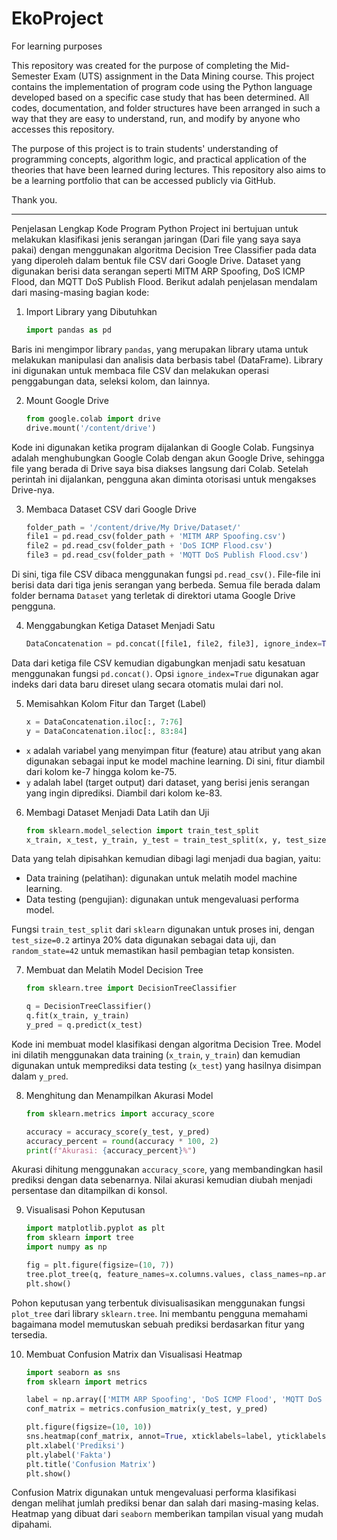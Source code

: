 # EkoProject
For learning purposes

This repository was created for the purpose of completing the Mid-Semester Exam (UTS) assignment in the Data Mining course. This project contains the implementation of program code using the Python language developed based on a specific case study that has been determined. All codes, documentation, and folder structures have been arranged in such a way that they are easy to understand, run, and modify by anyone who accesses this repository.

The purpose of this project is to train students' understanding of programming concepts, algorithm logic, and practical application of the theories that have been learned during lectures. This repository also aims to be a learning portfolio that can be accessed publicly via GitHub.

Thank you.

------------------------------------------------------------------------------------------------------------------------------------
Penjelasan Lengkap Kode Program Python
Project ini bertujuan untuk melakukan klasifikasi jenis serangan jaringan (Dari file yang saya saya pakai) dengan menggunakan algoritma Decision Tree Classifier pada data yang diperoleh dalam bentuk file CSV dari Google Drive. Dataset yang digunakan berisi data serangan seperti MITM ARP Spoofing, DoS ICMP Flood, dan MQTT DoS Publish Flood. Berikut adalah penjelasan mendalam dari masing-masing bagian kode:

1. Import Library yang Dibutuhkan
   ```python
   import pandas as pd
Baris ini mengimpor library ```pandas```, yang merupakan library utama untuk melakukan manipulasi dan analisis data berbasis tabel (DataFrame). Library ini digunakan untuk membaca file CSV dan melakukan operasi penggabungan data, seleksi kolom, dan lainnya.

2. Mount Google Drive
   ```python
   from google.colab import drive
   drive.mount('/content/drive')
Kode ini digunakan ketika program dijalankan di Google Colab. Fungsinya adalah menghubungkan Google Colab dengan akun Google Drive, sehingga file yang berada di Drive saya bisa diakses langsung dari Colab. Setelah perintah ini dijalankan, pengguna akan diminta otorisasi untuk mengakses Drive-nya.

3. Membaca Dataset CSV dari Google Drive
   ```python
   folder_path = '/content/drive/My Drive/Dataset/'
   file1 = pd.read_csv(folder_path + 'MITM ARP Spoofing.csv')
   file2 = pd.read_csv(folder_path + 'DoS ICMP Flood.csv')
   file3 = pd.read_csv(folder_path + 'MQTT DoS Publish Flood.csv')
Di sini, tiga file CSV dibaca menggunakan fungsi ```pd.read_csv()```. File-file ini berisi data dari tiga jenis serangan yang berbeda. Semua file berada dalam folder bernama ```Dataset``` yang terletak di direktori utama Google Drive pengguna.

4. Menggabungkan Ketiga Dataset Menjadi Satu
   ```python
   DataConcatenation = pd.concat([file1, file2, file3], ignore_index=True)
Data dari ketiga file CSV kemudian digabungkan menjadi satu kesatuan menggunakan fungsi ```pd.concat()```. Opsi ```ignore_index=True``` digunakan agar indeks dari data baru direset ulang secara otomatis mulai dari nol.

5. Memisahkan Kolom Fitur dan Target (Label)
   ```python
   x = DataConcatenation.iloc[:, 7:76]
   y = DataConcatenation.iloc[:, 83:84]
- ```x``` adalah variabel yang menyimpan fitur (feature) atau atribut yang akan digunakan sebagai input ke model machine learning. Di sini, fitur diambil dari kolom ke-7 hingga kolom ke-75.
- ```y``` adalah label (target output) dari dataset, yang berisi jenis serangan yang ingin diprediksi. Diambil dari kolom ke-83.


6. Membagi Dataset Menjadi Data Latih dan Uji
   ```python
   from sklearn.model_selection import train_test_split
   x_train, x_test, y_train, y_test = train_test_split(x, y, test_size=0.2, random_state=42)
   
Data yang telah dipisahkan kemudian dibagi lagi menjadi dua bagian, yaitu:
- Data training (pelatihan): digunakan untuk melatih model machine learning.
- Data testing (pengujian): digunakan untuk mengevaluasi performa model.

Fungsi ```train_test_split``` dari ```sklearn``` digunakan untuk proses ini, dengan ```test_size=0.2``` artinya 20% data digunakan sebagai data uji, dan ```random_state=42``` untuk memastikan hasil pembagian tetap konsisten.

7. Membuat dan Melatih Model Decision Tree
   ```python
   from sklearn.tree import DecisionTreeClassifier

   q = DecisionTreeClassifier()
   q.fit(x_train, y_train)
   y_pred = q.predict(x_test)
Kode ini membuat model klasifikasi dengan algoritma Decision Tree. Model ini dilatih menggunakan data training (```x_train```, ```y_train```) dan kemudian digunakan untuk memprediksi data testing (```x_test```) yang hasilnya disimpan dalam ```y_pred```.

8. Menghitung dan Menampilkan Akurasi Model
   ```python
   from sklearn.metrics import accuracy_score

   accuracy = accuracy_score(y_test, y_pred)
   accuracy_percent = round(accuracy * 100, 2)
   print(f"Akurasi: {accuracy_percent}%")
Akurasi dihitung menggunakan ```accuracy_score```, yang membandingkan hasil prediksi dengan data sebenarnya. Nilai akurasi kemudian diubah menjadi persentase dan ditampilkan di konsol.

9. Visualisasi Pohon Keputusan
   ```python
   import matplotlib.pyplot as plt
   from sklearn import tree
   import numpy as np

   fig = plt.figure(figsize=(10, 7))
   tree.plot_tree(q, feature_names=x.columns.values, class_names=np.array(['MITM ARP Spoofing', 'DoS ICMP Flood', 'MQTT DoS Publish Flood']), filled=True)
   plt.show()
Pohon keputusan yang terbentuk divisualisasikan menggunakan fungsi ```plot_tree``` dari library ```sklearn.tree```. Ini membantu pengguna memahami bagaimana model memutuskan sebuah prediksi berdasarkan fitur yang tersedia.

10. Membuat Confusion Matrix dan Visualisasi Heatmap
    ```python
    import seaborn as sns
    from sklearn import metrics

    label = np.array(['MITM ARP Spoofing', 'DoS ICMP Flood', 'MQTT DoS Publish Flood'])
    conf_matrix = metrics.confusion_matrix(y_test, y_pred)

    plt.figure(figsize=(10, 10))
    sns.heatmap(conf_matrix, annot=True, xticklabels=label, yticklabels=label, cmap='Blues')
    plt.xlabel('Prediksi')
    plt.ylabel('Fakta')
    plt.title('Confusion Matrix')
    plt.show()
Confusion Matrix digunakan untuk mengevaluasi performa klasifikasi dengan melihat jumlah prediksi benar dan salah dari masing-masing kelas. Heatmap yang dibuat dari ```seaborn``` memberikan tampilan visual yang mudah dipahami.
